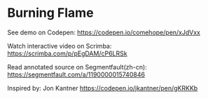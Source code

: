 # Burning Flame

See demo on Codepen: https://codepen.io/comehope/pen/xJdVxx

Watch interactive video on Scrimba: https://scrimba.com/p/pEgDAM/cP6LRSk

Read annotated source on Segmentfault(zh-cn): https://segmentfault.com/a/1190000015740846

Inspired by: Jon Kantner https://codepen.io/jkantner/pen/gKRKKb
